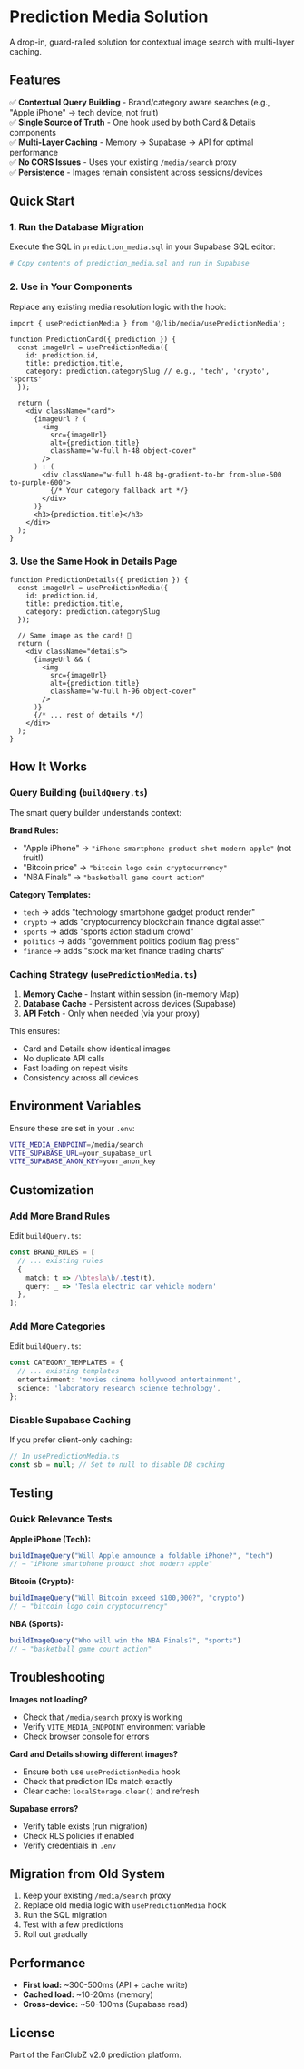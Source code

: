 # Prediction Media Solution

A drop-in, guard-railed solution for contextual image search with multi-layer caching.

## Features

✅ **Contextual Query Building** - Brand/category aware searches (e.g., "Apple iPhone" → tech device, not fruit)  
✅ **Single Source of Truth** - One hook used by both Card & Details components  
✅ **Multi-Layer Caching** - Memory → Supabase → API for optimal performance  
✅ **No CORS Issues** - Uses your existing `/media/search` proxy  
✅ **Persistence** - Images remain consistent across sessions/devices  

## Quick Start

### 1. Run the Database Migration

Execute the SQL in `prediction_media.sql` in your Supabase SQL editor:

```bash
# Copy contents of prediction_media.sql and run in Supabase
```

### 2. Use in Your Components

Replace any existing media resolution logic with the hook:

```tsx
import { usePredictionMedia } from '@/lib/media/usePredictionMedia';

function PredictionCard({ prediction }) {
  const imageUrl = usePredictionMedia({
    id: prediction.id,
    title: prediction.title,
    category: prediction.categorySlug // e.g., 'tech', 'crypto', 'sports'
  });

  return (
    <div className="card">
      {imageUrl ? (
        <img 
          src={imageUrl} 
          alt={prediction.title}
          className="w-full h-48 object-cover"
        />
      ) : (
        <div className="w-full h-48 bg-gradient-to-br from-blue-500 to-purple-600">
          {/* Your category fallback art */}
        </div>
      )}
      <h3>{prediction.title}</h3>
    </div>
  );
}
```

### 3. Use the Same Hook in Details Page

```tsx
function PredictionDetails({ prediction }) {
  const imageUrl = usePredictionMedia({
    id: prediction.id,
    title: prediction.title,
    category: prediction.categorySlug
  });

  // Same image as the card! 🎉
  return (
    <div className="details">
      {imageUrl && (
        <img 
          src={imageUrl} 
          alt={prediction.title}
          className="w-full h-96 object-cover"
        />
      )}
      {/* ... rest of details */}
    </div>
  );
}
```

## How It Works

### Query Building (`buildQuery.ts`)

The smart query builder understands context:

**Brand Rules:**
- "Apple iPhone" → `"iPhone smartphone product shot modern apple"` (not fruit!)
- "Bitcoin price" → `"bitcoin logo coin cryptocurrency"`
- "NBA Finals" → `"basketball game court action"`

**Category Templates:**
- `tech` → adds "technology smartphone gadget product render"
- `crypto` → adds "cryptocurrency blockchain finance digital asset"
- `sports` → adds "sports action stadium crowd"
- `politics` → adds "government politics podium flag press"
- `finance` → adds "stock market finance trading charts"

### Caching Strategy (`usePredictionMedia.ts`)

1. **Memory Cache** - Instant within session (in-memory Map)
2. **Database Cache** - Persistent across devices (Supabase)
3. **API Fetch** - Only when needed (via your proxy)

This ensures:
- Card and Details show identical images
- No duplicate API calls
- Fast loading on repeat visits
- Consistency across all devices

## Environment Variables

Ensure these are set in your `.env`:

```bash
VITE_MEDIA_ENDPOINT=/media/search
VITE_SUPABASE_URL=your_supabase_url
VITE_SUPABASE_ANON_KEY=your_anon_key
```

## Customization

### Add More Brand Rules

Edit `buildQuery.ts`:

```typescript
const BRAND_RULES = [
  // ... existing rules
  {
    match: t => /\btesla\b/.test(t),
    query: _ => 'Tesla electric car vehicle modern'
  },
];
```

### Add More Categories

Edit `buildQuery.ts`:

```typescript
const CATEGORY_TEMPLATES = {
  // ... existing templates
  entertainment: 'movies cinema hollywood entertainment',
  science: 'laboratory research science technology',
};
```

### Disable Supabase Caching

If you prefer client-only caching:

```typescript
// In usePredictionMedia.ts
const sb = null; // Set to null to disable DB caching
```

## Testing

### Quick Relevance Tests

**Apple iPhone (Tech):**
```typescript
buildImageQuery("Will Apple announce a foldable iPhone?", "tech")
// → "iPhone smartphone product shot modern apple"
```

**Bitcoin (Crypto):**
```typescript
buildImageQuery("Will Bitcoin exceed $100,000?", "crypto")
// → "bitcoin logo coin cryptocurrency"
```

**NBA (Sports):**
```typescript
buildImageQuery("Who will win the NBA Finals?", "sports")
// → "basketball game court action"
```

## Troubleshooting

**Images not loading?**
- Check that `/media/search` proxy is working
- Verify `VITE_MEDIA_ENDPOINT` environment variable
- Check browser console for errors

**Card and Details showing different images?**
- Ensure both use `usePredictionMedia` hook
- Check that prediction IDs match exactly
- Clear cache: `localStorage.clear()` and refresh

**Supabase errors?**
- Verify table exists (run migration)
- Check RLS policies if enabled
- Verify credentials in `.env`

## Migration from Old System

1. Keep your existing `/media/search` proxy
2. Replace old media logic with `usePredictionMedia` hook
3. Run the SQL migration
4. Test with a few predictions
5. Roll out gradually

## Performance

- **First load:** ~300-500ms (API + cache write)
- **Cached load:** ~10-20ms (memory)
- **Cross-device:** ~50-100ms (Supabase read)

## License

Part of the FanClubZ v2.0 prediction platform.
